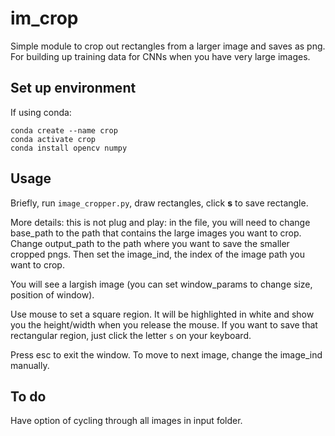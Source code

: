 # im_crop
Simple module to crop out rectangles from a larger image and saves as png. For building up
training data for CNNs when you have very large images.

## Set up environment
If using conda:

    conda create --name crop
    conda activate crop
    conda install opencv numpy

## Usage
Briefly, run `image_cropper.py`, draw rectangles, click **s** to save rectangle.

More details: this is not plug and play: in the file, you will need to change base_path
to the path that contains the large images you want to crop. Change output_path to the
path where you want to save the smaller cropped pngs. Then set the image_ind, the index
of the image path you want to crop.

You will see a largish image (you can set window_params to change size, position of window).

Use mouse to set a square region. It will be highlighted in white and show you the height/width
when you release the mouse. If you want to save that rectangular region, just click the letter
`s` on your keyboard.

Press esc to exit the window. To move to next image, change the image_ind manually.

## To do
Have option of cycling through all images in input folder.
